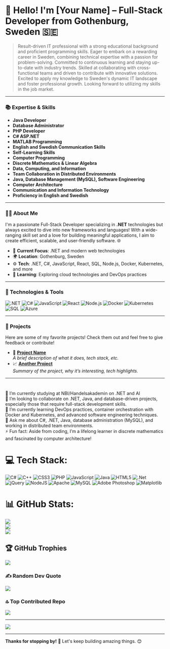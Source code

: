 # 👋 Hello! I'm [Your Name] – Full-Stack Developer from Gothenburg, Sweden 🇸🇪

> Result-driven IT professional with a strong educational background and proficient programming skills. Eager to embark on a rewarding career in Sweden, combining technical expertise with a passion for problem-solving. Committed to continuous learning and staying up-to-date with industry trends. Skilled at collaborating with cross-functional teams and driven to contribute with innovative solutions. Excited to apply my knowledge to Sweden's dynamic IT landscape and foster professional growth. Looking forward to utilizing my skills in the job market.

---

### 📚 Expertise & Skills

- **Java Developer**
- **Database Administrator**
- **PHP Developer**
- **C# ASP.NET**
- **MATLAB Programming**
- **English and Swedish Communication Skills**
- **Self-Learning Skills**
- **Computer Programming**
- **Discrete Mathematics & Linear Algebra**
- **Data, Computing, and Information**
- **Team Collaboration in Distributed Environments**
- **Java, Database Management (MySQL), Software Engineering**
- **Computer Architecture**
- **Communication and Information Technology**
- **Proficiency in English and Swedish**

---

### 👨‍💻 About Me
I'm a passionate Full-Stack Developer specializing in **.NET** technologies but always excited to dive into new frameworks and languages! With a wide-ranging skill set and a love for building meaningful applications, I aim to create efficient, scalable, and user-friendly software. 🌐

- 🎯 **Current Focus**: .NET and modern web technologies
- 🌍 **Location**: Gothenburg, Sweden
- ⚙️ **Tech**: .NET, C#, JavaScript, React, SQL, Node.js, Docker, Kubernetes, and more
- 🌱 **Learning**: Exploring cloud technologies and DevOps practices

---

### 🔧 Technologies & Tools
![.NET](https://img.shields.io/badge/-.NET-512BD4?style=flat&logo=.net&logoColor=white)
![C#](https://img.shields.io/badge/-C%23-239120?style=flat&logo=c-sharp&logoColor=white)
![JavaScript](https://img.shields.io/badge/-JavaScript-F7DF1E?style=flat&logo=javascript&logoColor=black)
![React](https://img.shields.io/badge/-React-61DAFB?style=flat&logo=react&logoColor=black)
![Node.js](https://img.shields.io/badge/-Node.js-339933?style=flat&logo=node.js&logoColor=white)
![Docker](https://img.shields.io/badge/-Docker-2496ED?style=flat&logo=docker&logoColor=white)
![Kubernetes](https://img.shields.io/badge/-Kubernetes-326CE5?style=flat&logo=kubernetes&logoColor=white)
![SQL](https://img.shields.io/badge/-SQL-4479A1?style=flat&logo=mysql&logoColor=white)
![Azure](https://img.shields.io/badge/-Azure-0078D4?style=flat&logo=microsoft-azure&logoColor=white)

---

### 🚀 Projects
Here are some of my favorite projects! Check them out and feel free to give feedback or contribute!

- 📝 [**Project Name**](https://github.com/yourusername/project)  
  *A brief description of what it does, tech stack, etc.*
- 📈 [**Another Project**](https://github.com/yourusername/anotherproject)  
  *Summary of the project, why it’s interesting, tech highlights.*

---

#
🔭 I’m currently studying  at NBI/Handelsakademin on .NET and AI<br>👯 I’m looking to collaborate on .NET, Java, and database-driven projects, especially those that require full-stack development skills.<br>🌱 I’m currently learning DevOps practices, container orchestration with Docker and Kubernetes, and advanced software engineering techniques.<br>💬 Ask me about C#, .NET, Java, database administration (MySQL), and working in distributed team environments.<br>⚡ Fun fact: Aside from coding, I’m a lifelong learner in discrete mathematics and fascinated by computer architecture!


# 💻 Tech Stack:
![C#](https://img.shields.io/badge/c%23-%23239120.svg?style=for-the-badge&logo=csharp&logoColor=white) ![C++](https://img.shields.io/badge/c++-%2300599C.svg?style=for-the-badge&logo=c%2B%2B&logoColor=white) ![CSS3](https://img.shields.io/badge/css3-%231572B6.svg?style=for-the-badge&logo=css3&logoColor=white) ![PHP](https://img.shields.io/badge/php-%23777BB4.svg?style=for-the-badge&logo=php&logoColor=white) ![JavaScript](https://img.shields.io/badge/javascript-%23323330.svg?style=for-the-badge&logo=javascript&logoColor=%23F7DF1E) ![Java](https://img.shields.io/badge/java-%23ED8B00.svg?style=for-the-badge&logo=openjdk&logoColor=white) ![HTML5](https://img.shields.io/badge/html5-%23E34F26.svg?style=for-the-badge&logo=html5&logoColor=white) ![.Net](https://img.shields.io/badge/.NET-5C2D91?style=for-the-badge&logo=.net&logoColor=white) ![jQuery](https://img.shields.io/badge/jquery-%230769AD.svg?style=for-the-badge&logo=jquery&logoColor=white) ![NodeJS](https://img.shields.io/badge/node.js-6DA55F?style=for-the-badge&logo=node.js&logoColor=white) ![Apache](https://img.shields.io/badge/apache-%23D42029.svg?style=for-the-badge&logo=apache&logoColor=white) ![MySQL](https://img.shields.io/badge/mysql-4479A1.svg?style=for-the-badge&logo=mysql&logoColor=white) ![Adobe Photoshop](https://img.shields.io/badge/adobe%20photoshop-%2331A8FF.svg?style=for-the-badge&logo=adobe%20photoshop&logoColor=white) ![Matplotlib](https://img.shields.io/badge/Matplotlib-%23ffffff.svg?style=for-the-badge&logo=Matplotlib&logoColor=black)
# 📊 GitHub Stats:
![](https://github-readme-stats.vercel.app/api?username=ITHanan&theme=radical&hide_border=false&include_all_commits=false&count_private=false)<br/>
![](https://github-readme-streak-stats.herokuapp.com/?user=ITHanan&theme=radical&hide_border=false)<br/>
![](https://github-readme-stats.vercel.app/api/top-langs/?username=ITHanan&theme=radical&hide_border=false&include_all_commits=false&count_private=false&layout=compact)

## 🏆 GitHub Trophies
![](https://github-profile-trophy.vercel.app/?username=ITHanan&theme=radical&no-frame=false&no-bg=true&margin-w=4)

### ✍️ Random Dev Quote
![](https://quotes-github-readme.vercel.app/api?type=horizontal&theme=radical)

### 🔝 Top Contributed Repo
![](https://github-contributor-stats.vercel.app/api?username=ITHanan&limit=5&theme=dark&combine_all_yearly_contributions=true)

---
[![](https://visitcount.itsvg.in/api?id=ITHanan&icon=0&color=0)](https://visitcount.itsvg.in)

<!-- Proudly created with GPRM ( https://gprm.itsvg.in ) -->

---

**Thanks for stopping by!** 🚀 Let's keep building amazing things. 😊
